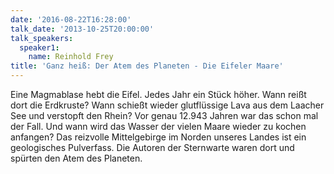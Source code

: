 ```yaml
---
date: '2016-08-22T16:28:00'
talk_date: '2013-10-25T20:00:00'
talk_speakers:
  speaker1:
    name: Reinhold Frey
title: 'Ganz heiß: Der Atem des Planeten - Die Eifeler Maare'
---
```


Eine Magmablase hebt die Eifel. Jedes Jahr ein Stück höher. Wann reißt dort die Erdkruste? Wann schießt wieder glutflüssige Lava aus dem Laacher See und verstopft den Rhein? Vor genau 12.943 Jahren war das schon mal der Fall. Und wann wird das Wasser der vielen Maare wieder zu kochen anfangen? Das reizvolle Mittelgebirge im Norden unseres Landes ist ein geologisches Pulverfass. Die Autoren der Sternwarte waren dort und spürten den Atem des Planeten.